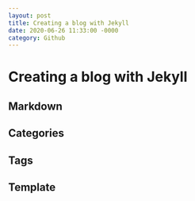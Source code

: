 ```yaml
---
layout: post
title: Creating a blog with Jekyll
date: 2020-06-26 11:33:00 -0000
category: Github
---
```

# Creating a blog with Jekyll

## Markdown

## Categories

## Tags

## Template

